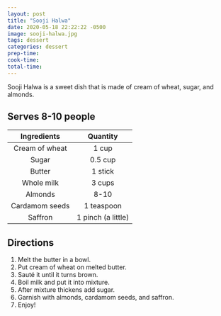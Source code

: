 ```yaml
---
layout: post
title: "Sooji Halwa"
date: 2020-05-18 22:22:22 -0500
image: sooji-halwa.jpg
tags: dessert
categories: dessert
prep-time:
cook-time:
total-time:
---
```


Sooji Halwa is a sweet dish that is made of cream of wheat, sugar, and almonds.

## Serves 8-10 people

|   Ingredients  |      Quantity      |
|:--------------:|:------------------:|
| Cream of wheat |        1 cup       |
|      Sugar     |       0.5 cup      |
|     Butter     |       1 stick      |
|   Whole milk   |       3 cups       |
|     Almonds    |        8-10        |
| Cardamom seeds |     1 teaspoon     |
|     Saffron    | 1 pinch (a little) |

## Directions

1.	Melt the butter in a bowl.
2.	Put cream of wheat on melted butter.
3.	Sauté it until it turns brown.
4.	Boil milk and put it into mixture.
5.	After mixture thickens add sugar.
6.	Garnish with almonds, cardamom seeds, and saffron.
7.	 Enjoy!
